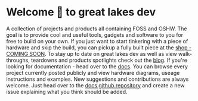 # Welcome 👋 to great lakes dev
A collection of projects and products all containing FOSS and OSHW. The goal is to provide cool and useful tools, gadgets and software to you for free to build on your own. If you just want to start tinkering with a piece of hardware and skip the build, you can pickup a fully built piece at the [shop - COMING SOON](#). To stay up to date on great lakes dev as well as view walk-throughs, teardowns and products spotlights check out the [blog](https://www.greatlakesdev.io/blog). If you're looking for documentation - head over to the [docs](https://wwww.greatlakesdev.io/docs/intro). You can browse every project currently posted publicly and view hardware diagrams, useage instructions and examples. New suggestions and contributions are always welcome. Just head over to the [docs github repository](https://github.com/greatlakesdev/docs/issues) and create a new issue explaining what you think should be added.
